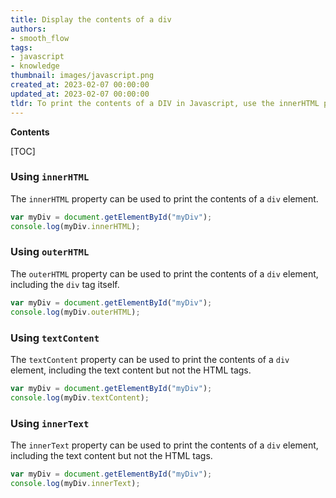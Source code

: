```yaml
---
title: Display the contents of a div
authors:
- smooth_flow
tags:
- javascript
- knowledge
thumbnail: images/javascript.png
created_at: 2023-02-07 00:00:00
updated_at: 2023-02-07 00:00:00
tldr: To print the contents of a DIV in Javascript, use the innerHTML property.
---
```


**Contents**

[TOC]

### Using `innerHTML`

The `innerHTML` property can be used to print the contents of a `div` element.

```js
var myDiv = document.getElementById("myDiv");
console.log(myDiv.innerHTML);
```

### Using `outerHTML`

The `outerHTML` property can be used to print the contents of a `div` element, including the `div` tag itself.

```js
var myDiv = document.getElementById("myDiv");
console.log(myDiv.outerHTML);
```

### Using `textContent`

The `textContent` property can be used to print the contents of a `div` element, including the text content but not the HTML tags.

```js
var myDiv = document.getElementById("myDiv");
console.log(myDiv.textContent);
```

### Using `innerText`

The `innerText` property can be used to print the contents of a `div` element, including the text content but not the HTML tags.

```js
var myDiv = document.getElementById("myDiv");
console.log(myDiv.innerText);
```
